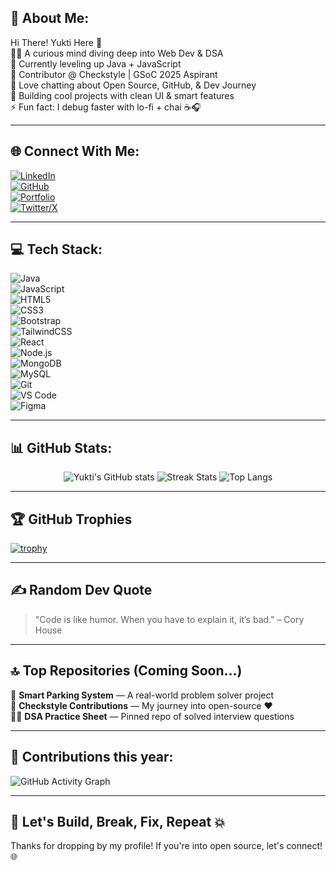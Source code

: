 ## 💫 About Me:

Hi There! Yukti Here 💖  
👩‍💻 A curious mind diving deep into Web Dev & DSA  
🌱 Currently leveling up Java + JavaScript  
🤝 Contributor @ Checkstyle | GSoC 2025 Aspirant  
💬 Love chatting about Open Source, GitHub, & Dev Journey  
🎨 Building cool projects with clean UI & smart features  
⚡ Fun fact: I debug faster with lo-fi + chai ☕🎧  

---

## 🌐 Connect With Me:

[![LinkedIn](https://img.shields.io/badge/LinkedIn-blue?logo=linkedin)](https://www.linkedin.com/in/YuktiNandwana)  
[![GitHub](https://img.shields.io/badge/GitHub-100000?logo=github&logoColor=white)](https://github.com/YuktiNandwana)  
[![Portfolio](https://img.shields.io/badge/Portfolio-in_progress-orange)](#)  
[![Twitter/X](https://img.shields.io/badge/Twitter-X-black?logo=x)](#)

---

## 💻 Tech Stack:

![Java](https://img.shields.io/badge/-Java-orange?logo=java)  
![JavaScript](https://img.shields.io/badge/-JavaScript-yellow?logo=javascript)  
![HTML5](https://img.shields.io/badge/-HTML5-E34F26?logo=html5&logoColor=white)  
![CSS3](https://img.shields.io/badge/-CSS3-1572B6?logo=css3&logoColor=white)  
![Bootstrap](https://img.shields.io/badge/-Bootstrap-563D7C?logo=bootstrap)  
![TailwindCSS](https://img.shields.io/badge/-TailwindCSS-38B2AC?logo=tailwind-css)  
![React](https://img.shields.io/badge/-React-61DAFB?logo=react)  
![Node.js](https://img.shields.io/badge/-Node.js-339933?logo=node.js)  
![MongoDB](https://img.shields.io/badge/-MongoDB-4EA94B?logo=mongodb)  
![MySQL](https://img.shields.io/badge/-MySQL-005C84?logo=mysql)  
![Git](https://img.shields.io/badge/-Git-F05032?logo=git)  
![VS Code](https://img.shields.io/badge/-VSCode-007ACC?logo=visual-studio-code)  
![Figma](https://img.shields.io/badge/-Figma-000?logo=figma)

---

## 📊 GitHub Stats:

<p align="center">
  <img src="https://github-readme-stats.vercel.app/api?username=YuktiNandwana&show_icons=true&theme=radical" alt="Yukti's GitHub stats" />
  <img src="https://github-readme-streak-stats.herokuapp.com/?user=YuktiNandwana&theme=radical" alt="Streak Stats"/>
  <img src="https://github-readme-stats.vercel.app/api/top-langs/?username=YuktiNandwana&layout=compact&theme=radical" alt="Top Langs"/>
</p>

---

## 🏆 GitHub Trophies

[![trophy](https://github-profile-trophy.vercel.app/?username=YuktiNandwana&theme=monokai&column=7)](https://github.com/YuktiNandwana)

---

## ✍️ Random Dev Quote

> "Code is like humor. When you have to explain it, it’s bad." – Cory House

---

## 🔝 Top Repositories (Coming Soon...)

🌟 **Smart Parking System** — A real-world problem solver project  
📌 **Checkstyle Contributions** — My journey into open-source ❤️  
👩‍🎓 **DSA Practice Sheet** — Pinned repo of solved interview questions

---

## 📅 Contributions this year:

<!-- Replace this with your real contribution graph if needed -->
![GitHub Activity Graph](https://github-readme-activity-graph.vercel.app/graph?username=YuktiNandwana&theme=dracula)

---

## 🚀 Let's Build, Break, Fix, Repeat 💥  
Thanks for dropping by my profile! If you're into open source, let's connect! 🌐  
